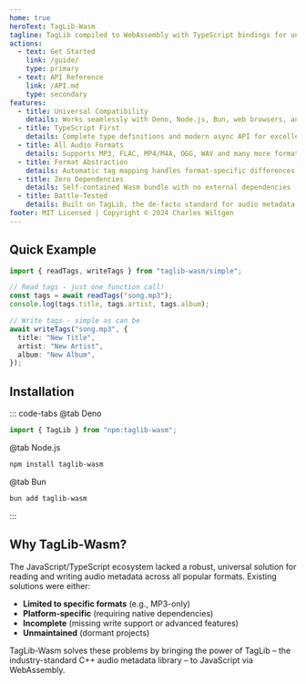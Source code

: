 ```yaml
---
home: true
heroText: TagLib-Wasm
tagline: TagLib compiled to WebAssembly with TypeScript bindings for universal audio metadata handling
actions:
  - text: Get Started
    link: /guide/
    type: primary
  - text: API Reference
    link: /API.md
    type: secondary
features:
  - title: Universal Compatibility
    details: Works seamlessly with Deno, Node.js, Bun, web browsers, and Cloudflare Workers
  - title: TypeScript First
    details: Complete type definitions and modern async API for excellent developer experience
  - title: All Audio Formats
    details: Supports MP3, FLAC, MP4/M4A, OGG, WAV and many more formats via TagLib
  - title: Format Abstraction
    details: Automatic tag mapping handles format-specific differences transparently
  - title: Zero Dependencies
    details: Self-contained Wasm bundle with no external dependencies
  - title: Battle-Tested
    details: Built on TagLib, the de-facto standard for audio metadata since 2002
footer: MIT Licensed | Copyright © 2024 Charles Wiltgen
---
```


## Quick Example

```typescript
import { readTags, writeTags } from "taglib-wasm/simple";

// Read tags - just one function call!
const tags = await readTags("song.mp3");
console.log(tags.title, tags.artist, tags.album);

// Write tags - simple as can be
await writeTags("song.mp3", {
  title: "New Title",
  artist: "New Artist",
  album: "New Album",
});
```

## Installation

::: code-tabs @tab Deno

```typescript
import { TagLib } from "npm:taglib-wasm";
```

@tab Node.js

```bash
npm install taglib-wasm
```

@tab Bun

```bash
bun add taglib-wasm
```

:::

## Why TagLib-Wasm?

The JavaScript/TypeScript ecosystem lacked a robust, universal solution for
reading and writing audio metadata across all popular formats. Existing
solutions were either:

- **Limited to specific formats** (e.g., MP3-only)
- **Platform-specific** (requiring native dependencies)
- **Incomplete** (missing write support or advanced features)
- **Unmaintained** (dormant projects)

TagLib-Wasm solves these problems by bringing the power of TagLib – the
industry-standard C++ audio metadata library – to JavaScript via WebAssembly.
